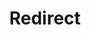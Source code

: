 ﻿---
layout: src/layouts/Redirect.astro
title: Redirect
redirect: https://octopus.com/docs/deployments/kubernetes
pubDate:  2023-01-01
navSearch: false
navSitemap: false
navMenu: false
---
